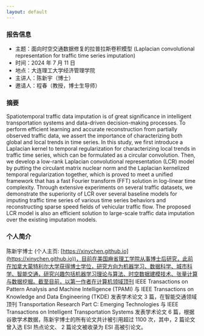 ```yaml
---
layout: default
---
```


### 报告信息

- 主题：面向时空交通数据修复的拉普拉斯卷积模型 (Laplacian convolutional representation for traffic time series imputation)
- 时间：2024 年 7 月 11 日
- 地点：大连理工大学经济管理学院
- 主讲人：陈新宇（博士）
- 邀请人：程春（教授，博士生导师）

### 摘要

Spatiotemporal traffic data imputation is of great significance in intelligent transportation systems and data-driven decision-making processes. To perform efficient learning and accurate reconstruction from partially observed traffic data, we assert the importance of characterizing both global and local trends in time series. In this study, we first introduce a Laplacian kernel to temporal regularization for characterizing local trends in traffic time series, which can be formulated as a circular convolution. Then, we develop a low-rank Laplacian convolutional representation (LCR) model by putting the circulant matrix nuclear norm and the Laplacian kernelized temporal regularization together, which is proved to meet a unified framework that has a fast Fourier transform (FFT) solution in log-linear time complexity. Through extensive experiments on several traffic datasets, we demonstrate the superiority of LCR over several baseline models for imputing traffic time series of various time series behaviors and reconstructing sparse speed fields of vehicular traffic flow. The proposed LCR model is also an efficient solution to large-scale traffic data imputation over the existing imputation models.

### 个人简介

陈新宇博士 (个人主页: [https://xinychen.github.io](https://xinychen.github.io))，目前在美国麻省理工学院从事博士后研究，此前在加拿大蒙特利尔大学获得博士学位，研究方向为机器学习、数据科学、城市科学、智能交通，研究兴趣包括机器学习理论与算法、时空数据建模技术、张量计算与数据挖掘。截至目前，以第一作者在计算机领域顶刊 IEEE Transactions on Pattern Analysis and Machine Intelligence (TPAMI) 与 IEEE Transactions on Knowledge and Data Engineering (TKDE) 发表学术论文 3 篇，在智能交通领域顶刊 Transportation Research Part C: Emerging Technologies 与 IEEE Transactions on Intelligent Transportation Systems 发表学术论文 6 篇，根据谷歌学术数据，陈新宇博士的所有论文共计被引用超过 1100 次，其中，2 篇论文曾入选 ESI 热点论文、 2 篇论文被收录为 ESI 高被引论文。

<br>
